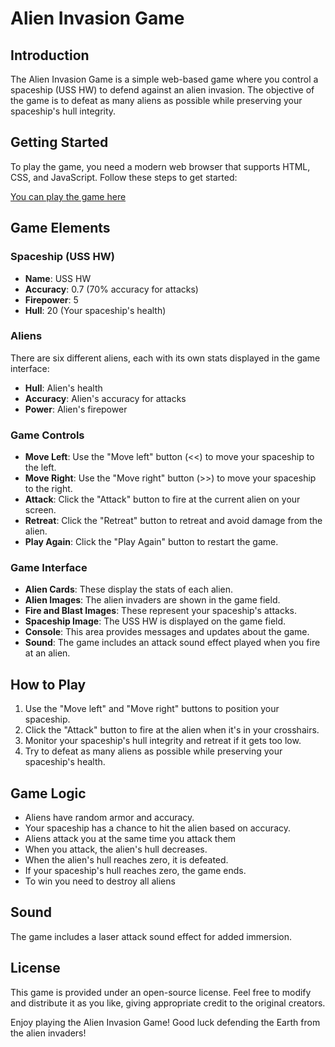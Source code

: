 # Alien Invasion Game 

## Introduction

The Alien Invasion Game is a simple web-based game where you control a spaceship (USS HW) to defend against an alien invasion. The objective of the game is to defeat as many aliens as possible while preserving your spaceship's hull integrity.

## Getting Started
To play the game, you need a modern web browser that supports HTML, CSS, and JavaScript. Follow these steps to get started:

[You can play the game here](https://lyalex011.github.io/spaceship_arcade_game)

## Game Elements

### Spaceship (USS HW)

- **Name**: USS HW
- **Accuracy**: 0.7 (70% accuracy for attacks)
- **Firepower**: 5
- **Hull**: 20 (Your spaceship's health)

### Aliens

There are six different aliens, each with its own stats displayed in the game interface:

- **Hull**: Alien's health
- **Accuracy**: Alien's accuracy for attacks
- **Power**: Alien's firepower

### Game Controls

- **Move Left**: Use the "Move left" button (<<) to move your spaceship to the left.
- **Move Right**: Use the "Move right" button (>>) to move your spaceship to the right.
- **Attack**: Click the "Attack" button to fire at the current alien on your screen.
- **Retreat**: Click the "Retreat" button to retreat and avoid damage from the alien.
- **Play Again**: Click the "Play Again" button to restart the game.

### Game Interface

- **Alien Cards**: These display the stats of each alien.
- **Alien Images**: The alien invaders are shown in the game field.
- **Fire and Blast Images**: These represent your spaceship's attacks.
- **Spaceship Image**: The USS HW is displayed on the game field.
- **Console**: This area provides messages and updates about the game.
- **Sound**: The game includes an attack sound effect played when you fire at an alien.

## How to Play


1. Use the "Move left" and "Move right" buttons to position your spaceship.
2. Click the "Attack" button to fire at the alien when it's in your crosshairs.
3. Monitor your spaceship's hull integrity and retreat if it gets too low.
4. Try to defeat as many aliens as possible while preserving your spaceship's health.

## Game Logic

- Aliens have random armor and accuracy.
- Your spaceship has a chance to hit the alien based on accuracy.
- Aliens attack you at the same time you attack them
- When you attack, the alien's hull decreases.
- When the alien's hull reaches zero, it is defeated.
- If your spaceship's hull reaches zero, the game ends.
- To win you need to destroy all aliens

## Sound

The game includes a laser attack sound effect for added immersion.

## License

This game is provided under an open-source license. Feel free to modify and distribute it as you like, giving appropriate credit to the original creators.

Enjoy playing the Alien Invasion Game! Good luck defending the Earth from the alien invaders!
